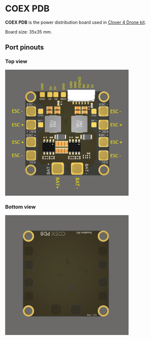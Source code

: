 # COEX PDB

**COEX PDB** is the power distribution board used in [Clover 4 Drone kit](assemble_4_2.md).

Board size: 35x35 mm.

## Port pinouts

### Top view

<img src="../assets/coex_pdb/coex-pdb-top.png" width=400 class=zoom>

### Bottom view

<img src="../assets/coex_pdb/coex-pdb-bottom.png" width=400 class=zoom>
